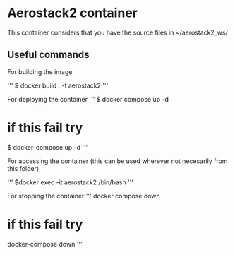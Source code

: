 # Aerostack2 container

This container considers that you have the source files in ~/aerostack2_ws/

## Useful commands

For building the image

'''
$ docker build . -t aerostack2 
'''

For deploying the container
'''
$ docker compose up -d 
# if this fail try 
$ docker-compose up -d 
'''

For accessing the container (this can be used wherever not necesarily from this folder)

'''
$docker exec -it aerostack2 /bin/bash
'''

For stopping the container
'''
docker compose down
# if this fail try 
docker-compose down
'''

